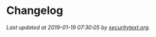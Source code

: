# Changelog

_Last updated at 2019-01-19 07:30:05 by [securitytext.org](https://securitytext.org)._
